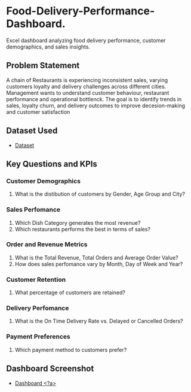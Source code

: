 # Food-Delivery-Performance-Dashboard.
Excel dashboard analyzing food delivery performance, customer demographics, and sales insights.

## Problem Statement
A chain of Restaurants is experiencing inconsistent sales, varying customers loyalty and delivery challenges across different cities.
Management wants to understand customer behaviour, restaurant performance and operational bottlenck.
The goal is to identify trends in sales, loyalty churn, and delivery outcomes to improve decesion-making and customer satisfaction

## Dataset Used
- <a href = "https://github.com/MuguroNgugi/Food-Delivery-Performance-Dashboard./blob/main/Foodpanda%20Analysis%20Dataset..xlsx"> Dataset </a>

## Key Questions and KPIs
### Customer Demographics
1. What is the distibution of customers by Gender, Age Group and City?

### Sales Perfomance
1. Which Dish Category generates the most revenue?
2. Which restaurants performs the best in terms of sales?

### Order and Revenue Metrics
1. What is the Total Revenue, Total Orders and Average Order Value?
2. How does sales perfomance vary by Month, Day of Week and Year?

### Customer Retention
1. What percentage of customers are retained?

### Delivery Perfomance
1. What is the On Time Delivery Rate vs. Delayed or Cancelled Orders?

### Payment Preferences
1. Which payment method to customers prefer?

## Dashboard Screenshot
- <a href = "https://github.com/MuguroNgugi/Food-Delivery-Performance-Dashboard./blob/main/Dashboard%20Screenshot.png"> Dashboard <?a>


